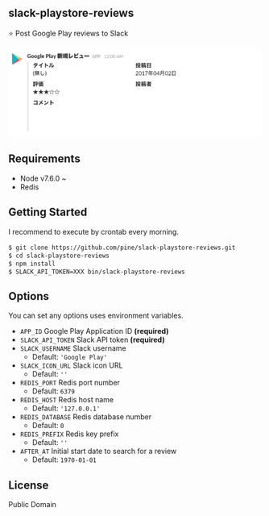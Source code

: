 slack-playstore-reviews
-----------------------

:star: Post Google Play reviews to Slack

![](ss.png)

## Requirements

- Node v7.6.0 ~
- Redis

## Getting Started

I recommend to execute by crontab every morning.

```
$ git clone https://github.com/pine/slack-playstore-reviews.git
$ cd slack-playstore-reviews
$ npm install
$ SLACK_API_TOKEN=XXX bin/slack-playstore-reviews
```

## Options

You can set any options uses environment variables.

- `APP_ID` Google Play Application ID **(required)**
- `SLACK_API_TOKEN` Slack API token **(required)**
- `SLACK_USERNAME` Slack username
  - Default: `'Google Play'`
- `SLACK_ICON_URL` Slack icon URL
  - Default: `''`
- `REDIS_PORT` Redis port number
  - Default: `6379`
- `REDIS_HOST` Redis host name
  - Default: `'127.0.0.1'`
- `REDIS_DATABASE` Redis database number
  - Default: `0`
- `REDIS_PREFIX` Redis key prefix
  - Default: `''`
- `AFTER_AT` Initial start date to search for a review
  - Default: `1970-01-01`

## License
Public Domain
